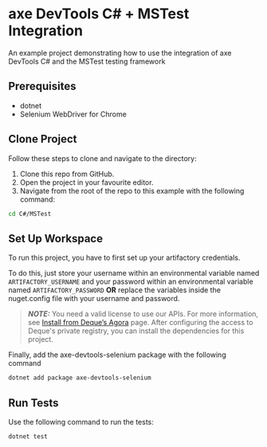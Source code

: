 # axe DevTools C# + MSTest Integration

An example project demonstrating how to use the integration of axe DevTools C# and the MSTest testing framework

## Prerequisites
- dotnet
- Selenium WebDriver for Chrome

## Clone Project

Follow these steps to clone and navigate to the directory:
1. Clone this repo from GitHub.
2. Open the project in your favourite editor.
3. Navigate from the root of the repo to this example with the following command:

```sh
cd C#/MSTest
```

## Set Up Workspace

To run this project, you have to first set up your artifactory credentials.

To do this, just store your username within an environmental variable named `ARTIFACTORY_USERNAME`
and your password within an environmental variable named `ARTIFACTORY_PASSWORD` 
**OR** replace the variables inside the nuget.config file with your username and password.

>**_NOTE:_**
>You need a valid license to use our APIs. For more information, see [Install from Deque’s Agora](https://docs.deque.com/devtools-html/4.0.0/en/node-pu-install-agora) page. After configuring the access to Deque's private registry, you can install the dependencies for this project.

Finally, add the axe-devtools-selenium package with the following command

```sh
dotnet add package axe-devtools-selenium
```

## Run Tests
Use the following command to run the tests:
```
dotnet test
```

